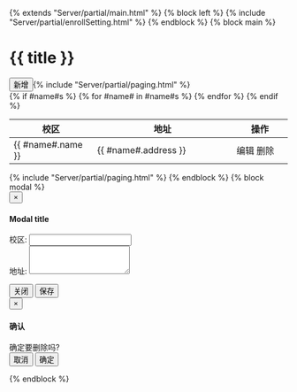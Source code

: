 {% extends "Server/partial/main.html" %} {% block left %} {% include "Server/partial/enrollSetting.html" %} {% endblock %} {% block main %}
<div class="title">
    <h1>
        {{ title }}
    </h1>
</div>
<div class="toolbar">
    <div class="toolbar-list">
        <button id="btnAdd" class="btn btn-default btn-sm">新增</button>{% include "Server/partial/paging.html" %}
    </div>
</div>
<div class="content">
    <table class="table table-striped">
        <thead>
            <tr>
                <th style="width:30%;">校区</th>
                <th style="width:50%;">地址</th>
                <th>操作</th>
            </tr>
        </thead>
        <tbody id="gridBody">
            {% if #name#s %} {% for #name# in #name#s %}
            <tr id={{#name#._id}}>
                <td>
                    {{ #name#.name }}
                </td>
                 <td>
                    {{ #name#.address }}
                </td>
                <td>
                    <div data-obj={{ #name#|dump }} class="btn-group">
                        <a class="btn btn-default btnEdit">编辑</a>
                        <a class="btn btn-default btnDelete">删除</a>
                    </div>
                </td>
            </tr>
            {% endfor %} {% endif %}
        </tbody>
    </table>
</div>
<input type="hidden" id="total" value="{{ total }}" />
<input type="hidden" id="page" value="{{ page }}" /> {% include "Server/partial/paging.html" %}
{% endblock %} {% block modal %}
<!-- Modal -->
<div class="modal fade bs-example-modal-sm" id="myModal" tabindex="-1" role="dialog" aria-labelledby="myModalLabel">
    <div class="modal-dialog modal-sm" role="document">
        <div class="modal-content">
            <div class="modal-header">
                <button type="button" class="close" data-dismiss="modal" aria-label="Close"><span aria-hidden="true">&times;</span></button>
                <h4 class="modal-title" id="myModalLabel">Modal title</h4>
            </div>
            <div class="modal-body">
                <form>
                    <div class="form-group">
                        <label for="name" class="control-label">校区:</label>
                        <input type="text" maxlength="30" class="form-control" name="name" id="name">
                    </div>
                    <div class="form-group">
                        <label for="address" class="control-label">地址:</label>
                        <textarea maxlength="100" rows="3" class="form-control" name="address" id="address"></textarea>
                    </div>
                    <input type="hidden" class="form-control" name="id" id="id">
                </form>
            </div>
            <div class="modal-footer">
                <button type="button" class="btn btn-default" data-dismiss="modal">关闭</button>
                <button type="button" id="btnSave" class="btn btn-primary">保存</button>
            </div>
        </div>
    </div>
</div>

<div class="modal fade bs-example-modal-sm" id="confirmModal" tabindex="-1" role="dialog" aria-labelledby="myModalLabel">
    <div class="modal-dialog modal-sm" role="document">
        <div class="modal-content">
            <div class="modal-header">
                <button type="button" class="close" data-dismiss="modal" aria-label="Close"><span aria-hidden="true">&times;</span></button>
                <h4 class="modal-title" id="confirmModalLabel">确认</h4>
            </div>
            <div class="modal-body">
                确定要删除吗?
            </div>
            <div class="modal-footer">
                <button type="button" class="btn btn-default" data-dismiss="modal">取消</button>
                <button type="button" id="btnConfirmSave" class="btn btn-primary">确定</button>
            </div>
        </div>
    </div>
</div>

<script type="text/javascript" src="/default/assets/js/#name#.js"></script>
{% endblock %}